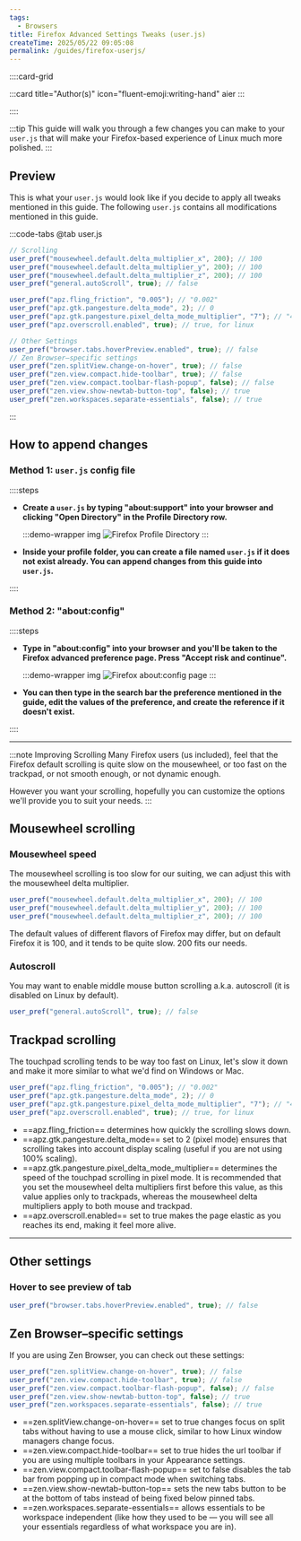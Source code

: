 ```yaml
---
tags:
  - Browsers
title: Firefox Advanced Settings Tweaks (user.js)
createTime: 2025/05/22 09:05:08
permalink: /guides/firefox-userjs/
---
```


::::card-grid

:::card title="Author(s)" icon="fluent-emoji:writing-hand"
aier
:::

<!-- :::card title="Co-author(s)" icon="fluent-emoji:two-hearts"
::: -->

::::

:::tip
This guide will walk you through a few changes you can make to your `user.js` that will make your Firefox-based experience of Linux much more polished.
:::

## **Preview**

This is what your `user.js` would look like if you decide to apply all tweaks mentioned in this guide. The following `user.js` contains all modifications mentioned in this guide.

:::code-tabs
@tab user.js

```js
// Scrolling
user_pref("mousewheel.default.delta_multiplier_x", 200); // 100
user_pref("mousewheel.default.delta_multiplier_y", 200); // 100
user_pref("mousewheel.default.delta_multiplier_z", 200); // 100
user_pref("general.autoScroll", true); // false

user_pref("apz.fling_friction", "0.005"); // "0.002"
user_pref("apz.gtk.pangesture.delta_mode", 2); // 0
user_pref("apz.gtk.pangesture.pixel_delta_mode_multiplier", "7"); // "40.0"
user_pref("apz.overscroll.enabled", true); // true, for linux

// Other Settings
user_pref("browser.tabs.hoverPreview.enabled", true); // false
// Zen Browser–specific settings
user_pref("zen.splitView.change-on-hover", true); // false
user_pref("zen.view.compact.hide-toolbar", true); // false
user_pref("zen.view.compact.toolbar-flash-popup", false); // false
user_pref("zen.view.show-newtab-button-top", false); // true
user_pref("zen.workspaces.separate-essentials", false); // true
```

:::

## **How to append changes**

### **Method 1: `user.js` config file**

::::steps

- **Create a `user.js` by typing "about:support" into your browser and clicking "Open Directory" in the Profile Directory row.**

  :::demo-wrapper img
  ![Firefox Profile Directory](./assets/firefox-profile-directory.png)
  :::

- **Inside your profile folder, you can create a file named `user.js` if it does not exist already. You can append changes from this guide into `user.js`.**

::::

### **Method 2: "about:config"**

::::steps

- **Type in "about:config" into your browser and you'll be taken to the Firefox advanced preference page. Press "Accept risk and continue".**

  :::demo-wrapper img
  ![Firefox about:config page](./assets/firefox-about-config.png)
  :::

- **You can then type in the search bar the preference mentioned in the guide, edit the values of the preference, and create the reference if it doesn't exist.**

::::

---

:::note Improving Scrolling
Many Firefox users (us included), feel that the Firefox default scrolling is quite slow on the mousewheel, or too fast on the trackpad, or not smooth enough, or not dynamic enough.

However you want your scrolling, hopefully you can customize the options we'll provide you to suit your needs.
:::

## **Mousewheel scrolling**

### **Mousewheel speed**

The mousewheel scrolling is too slow for our suiting, we can adjust this with the mousewheel delta multiplier.

```js
user_pref("mousewheel.default.delta_multiplier_x", 200); // 100
user_pref("mousewheel.default.delta_multiplier_y", 200); // 100
user_pref("mousewheel.default.delta_multiplier_z", 200); // 100
```

The default values of different flavors of Firefox may differ, but on default Firefox it is 100, and it tends to be quite slow. 200 fits our needs.

### **Autoscroll**

You may want to enable middle mouse button scrolling a.k.a. autoscroll (it is disabled on Linux by default).

```js
user_pref("general.autoScroll", true); // false
```

## **Trackpad scrolling**

The touchpad scrolling tends to be way too fast on Linux, let's slow it down and make it more similar to what we'd find on Windows or Mac.

```js
user_pref("apz.fling_friction", "0.005"); // "0.002"
user_pref("apz.gtk.pangesture.delta_mode", 2); // 0
user_pref("apz.gtk.pangesture.pixel_delta_mode_multiplier", "7"); // "40.0"
user_pref("apz.overscroll.enabled", true); // true, for linux
```

- ==apz.fling_friction== determines how quickly the scrolling slows down.
- ==apz.gtk.pangesture.delta_mode== set to 2 (pixel mode) ensures that scrolling takes into account display scaling (useful if you are not using 100% scaling).
- ==apz.gtk.pangesture.pixel_delta_mode_multiplier== determines the speed of the touchpad scrolling in pixel mode. It is recommended that you set the mousewheel delta multipliers first before this value, as this value applies only to trackpads, whereas the mousewheel delta multipliers apply to both mouse and trackpad.
- ==apz.overscroll.enabled== set to true makes the page elastic as you reaches its end, making it feel more alive.

---

## **Other settings**

### **Hover to see preview of tab**

```js
user_pref("browser.tabs.hoverPreview.enabled", true); // false
```

## **Zen Browser–specific settings**

If you are using Zen Browser, you can check out these settings:

```js
user_pref("zen.splitView.change-on-hover", true); // false
user_pref("zen.view.compact.hide-toolbar", true); // false
user_pref("zen.view.compact.toolbar-flash-popup", false); // false
user_pref("zen.view.show-newtab-button-top", false); // true
user_pref("zen.workspaces.separate-essentials", false); // true
```

- ==zen.splitView.change-on-hover== set to true changes focus on split tabs without having to use a mouse click, similar to how Linux window managers change focus.
- ==zen.view.compact.hide-toolbar== set to true hides the url toolbar if you are using multiple toolbars in your Appearance settings.
- ==zen.view.compact.toolbar-flash-popup== set to false disables the tab bar from popping up in compact mode when switching tabs.
- ==zen.view.show-newtab-button-top== sets the new tabs button to be at the bottom of tabs instead of being fixed below pinned tabs. 
- ==zen.workspaces.separate-essentials== allows essentials to be workspace independent (like how they used to be — you will see all your essentials regardless of what workspace you are in). 